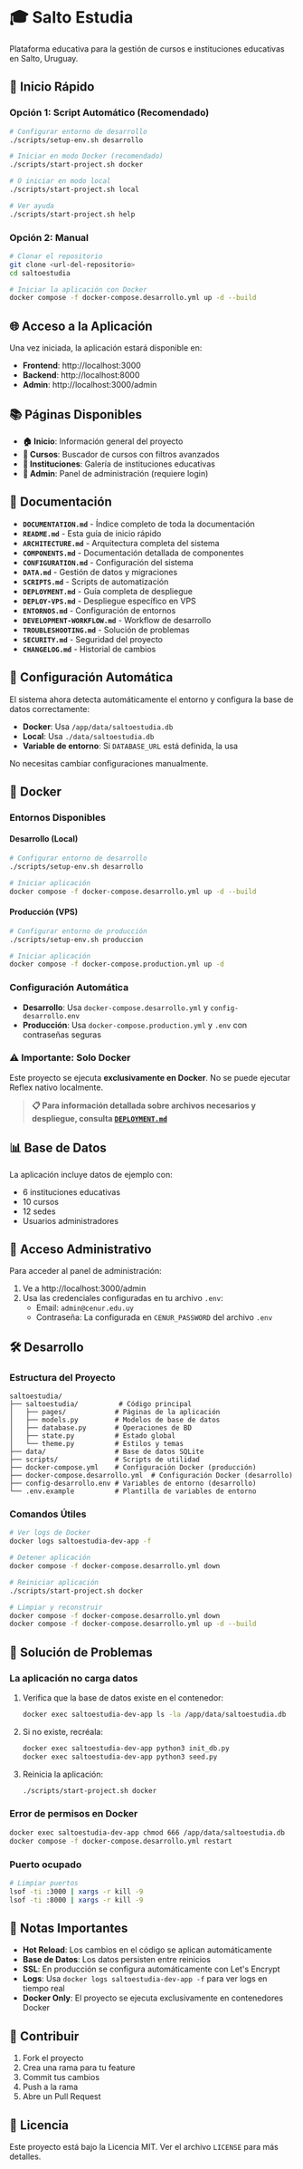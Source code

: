 # 🎓 Salto Estudia

Plataforma educativa para la gestión de cursos e instituciones educativas en Salto, Uruguay.

## 🚀 Inicio Rápido

### Opción 1: Script Automático (Recomendado)

```bash
# Configurar entorno de desarrollo
./scripts/setup-env.sh desarrollo

# Iniciar en modo Docker (recomendado)
./scripts/start-project.sh docker

# O iniciar en modo local
./scripts/start-project.sh local

# Ver ayuda
./scripts/start-project.sh help
```

### Opción 2: Manual

```bash
# Clonar el repositorio
git clone <url-del-repositorio>
cd saltoestudia

# Iniciar la aplicación con Docker
docker compose -f docker-compose.desarrollo.yml up -d --build
```

## 🌐 Acceso a la Aplicación

Una vez iniciada, la aplicación estará disponible en:

- **Frontend**: http://localhost:3000
- **Backend**: http://localhost:8000
- **Admin**: http://localhost:3000/admin

## 📚 Páginas Disponibles

- **🏠 Inicio**: Información general del proyecto
- **📖 Cursos**: Buscador de cursos con filtros avanzados
- **🏢 Instituciones**: Galería de instituciones educativas
- **🔐 Admin**: Panel de administración (requiere login)

## 📖 Documentación

- **`DOCUMENTATION.md`** - Índice completo de toda la documentación
- **`README.md`** - Esta guía de inicio rápido
- **`ARCHITECTURE.md`** - Arquitectura completa del sistema
- **`COMPONENTS.md`** - Documentación detallada de componentes
- **`CONFIGURATION.md`** - Configuración del sistema
- **`DATA.md`** - Gestión de datos y migraciones
- **`SCRIPTS.md`** - Scripts de automatización
- **`DEPLOYMENT.md`** - Guía completa de despliegue
- **`DEPLOY-VPS.md`** - Despliegue específico en VPS
- **`ENTORNOS.md`** - Configuración de entornos
- **`DEVELOPMENT-WORKFLOW.md`** - Workflow de desarrollo
- **`TROUBLESHOOTING.md`** - Solución de problemas
- **`SECURITY.md`** - Seguridad del proyecto
- **`CHANGELOG.md`** - Historial de cambios

## 🔧 Configuración Automática

El sistema ahora detecta automáticamente el entorno y configura la base de datos correctamente:

- **Docker**: Usa `/app/data/saltoestudia.db`
- **Local**: Usa `./data/saltoestudia.db`
- **Variable de entorno**: Si `DATABASE_URL` está definida, la usa

No necesitas cambiar configuraciones manualmente.

## 🐳 Docker

### Entornos Disponibles

#### Desarrollo (Local)
```bash
# Configurar entorno de desarrollo
./scripts/setup-env.sh desarrollo

# Iniciar aplicación
docker compose -f docker-compose.desarrollo.yml up -d --build
```

#### Producción (VPS)
```bash
# Configurar entorno de producción
./scripts/setup-env.sh produccion

# Iniciar aplicación
docker compose -f docker-compose.production.yml up -d
```

### Configuración Automática
- **Desarrollo**: Usa `docker-compose.desarrollo.yml` y `config-desarrollo.env`
- **Producción**: Usa `docker-compose.production.yml` y `.env` con contraseñas seguras

### ⚠️ Importante: Solo Docker
Este proyecto se ejecuta **exclusivamente en Docker**. No se puede ejecutar Reflex nativo localmente.

> **📋 Para información detallada sobre archivos necesarios y despliegue, consulta [`DEPLOYMENT.md`](DEPLOYMENT.md)**

## 📊 Base de Datos

La aplicación incluye datos de ejemplo con:
- 6 instituciones educativas
- 10 cursos
- 12 sedes
- Usuarios administradores

## 🔐 Acceso Administrativo

Para acceder al panel de administración:

1. Ve a http://localhost:3000/admin
2. Usa las credenciales configuradas en tu archivo `.env`:
   - Email: `admin@cenur.edu.uy`
   - Contraseña: La configurada en `CENUR_PASSWORD` del archivo `.env`

## 🛠️ Desarrollo

### Estructura del Proyecto

```
saltoestudia/
├── saltoestudia/          # Código principal
│   ├── pages/            # Páginas de la aplicación
│   ├── models.py         # Modelos de base de datos
│   ├── database.py       # Operaciones de BD
│   ├── state.py          # Estado global
│   └── theme.py          # Estilos y temas
├── data/                 # Base de datos SQLite
├── scripts/              # Scripts de utilidad
├── docker-compose.yml    # Configuración Docker (producción)
├── docker-compose.desarrollo.yml  # Configuración Docker (desarrollo)
├── config-desarrollo.env # Variables de entorno (desarrollo)
└── .env.example          # Plantilla de variables de entorno
```

### Comandos Útiles

```bash
# Ver logs de Docker
docker logs saltoestudia-dev-app -f

# Detener aplicación
docker compose -f docker-compose.desarrollo.yml down

# Reiniciar aplicación
./scripts/start-project.sh docker

# Limpiar y reconstruir
docker compose -f docker-compose.desarrollo.yml down
docker compose -f docker-compose.desarrollo.yml up -d --build
```

## 🐛 Solución de Problemas

### La aplicación no carga datos

1. Verifica que la base de datos existe en el contenedor:
   ```bash
   docker exec saltoestudia-dev-app ls -la /app/data/saltoestudia.db
   ```

2. Si no existe, recréala:
   ```bash
   docker exec saltoestudia-dev-app python3 init_db.py
   docker exec saltoestudia-dev-app python3 seed.py
   ```

3. Reinicia la aplicación:
   ```bash
   ./scripts/start-project.sh docker
   ```

### Error de permisos en Docker

```bash
docker exec saltoestudia-dev-app chmod 666 /app/data/saltoestudia.db
docker compose -f docker-compose.desarrollo.yml restart
```

### Puerto ocupado

```bash
# Limpiar puertos
lsof -ti :3000 | xargs -r kill -9
lsof -ti :8000 | xargs -r kill -9
```

## 📝 Notas Importantes

- **Hot Reload**: Los cambios en el código se aplican automáticamente
- **Base de Datos**: Los datos persisten entre reinicios
- **SSL**: En producción se configura automáticamente con Let's Encrypt
- **Logs**: Usa `docker logs saltoestudia-dev-app -f` para ver logs en tiempo real
- **Docker Only**: El proyecto se ejecuta exclusivamente en contenedores Docker

## 🤝 Contribuir

1. Fork el proyecto
2. Crea una rama para tu feature
3. Commit tus cambios
4. Push a la rama
5. Abre un Pull Request

## 📄 Licencia

Este proyecto está bajo la Licencia MIT. Ver el archivo `LICENSE` para más detalles.
